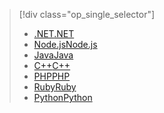 > [!div class="op_single_selector"]
> * [<span data-ttu-id="b1874-101">.NET</span><span class="sxs-lookup"><span data-stu-id="b1874-101">.NET</span></span>](../articles/cosmos-db/table-storage-how-to-use-dotnet.md)
> * [<span data-ttu-id="b1874-102">Node.js</span><span class="sxs-lookup"><span data-stu-id="b1874-102">Node.js</span></span>](../articles/cosmos-db/table-storage-how-to-use-nodejs.md)
> * [<span data-ttu-id="b1874-103">Java</span><span class="sxs-lookup"><span data-stu-id="b1874-103">Java</span></span>](../articles/cosmos-db/table-storage-how-to-use-java.md)
> * [<span data-ttu-id="b1874-104">C++</span><span class="sxs-lookup"><span data-stu-id="b1874-104">C++</span></span>](../articles/cosmos-db/table-storage-how-to-use-c-plus.md)
> * [<span data-ttu-id="b1874-105">PHP</span><span class="sxs-lookup"><span data-stu-id="b1874-105">PHP</span></span>](../articles/cosmos-db/table-storage-how-to-use-php.md)
> * [<span data-ttu-id="b1874-106">Ruby</span><span class="sxs-lookup"><span data-stu-id="b1874-106">Ruby</span></span>](../articles/cosmos-db/table-storage-how-to-use-ruby.md)
> * [<span data-ttu-id="b1874-107">Python</span><span class="sxs-lookup"><span data-stu-id="b1874-107">Python</span></span>](../articles/cosmos-db/table-storage-how-to-use-python.md)
> 
> 

